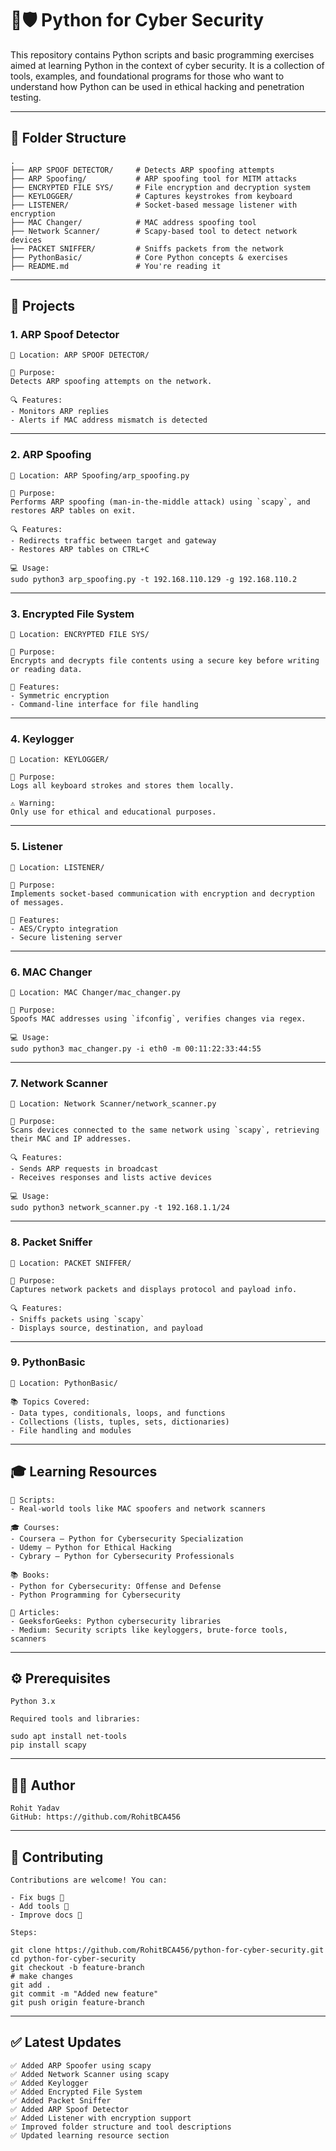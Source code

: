 # 🐍🛡️ Python for Cyber Security

This repository contains Python scripts and basic programming exercises aimed at learning Python in the context of cyber security. It is a collection of tools, examples, and foundational programs for those who want to understand how Python can be used in ethical hacking and penetration testing.

---

## 📁 Folder Structure

```
.
├── ARP SPOOF DETECTOR/     # Detects ARP spoofing attempts
├── ARP Spoofing/           # ARP spoofing tool for MITM attacks
├── ENCRYPTED FILE SYS/     # File encryption and decryption system
├── KEYLOGGER/              # Captures keystrokes from keyboard
├── LISTENER/               # Socket-based message listener with encryption
├── MAC Changer/            # MAC address spoofing tool
├── Network Scanner/        # Scapy-based tool to detect network devices
├── PACKET SNIFFER/         # Sniffs packets from the network
├── PythonBasic/            # Core Python concepts & exercises
├── README.md               # You're reading it
```

---

## 🚀 Projects

### 1. ARP Spoof Detector

```
📂 Location: ARP SPOOF DETECTOR/

📌 Purpose:
Detects ARP spoofing attempts on the network.

🔍 Features:
- Monitors ARP replies
- Alerts if MAC address mismatch is detected
```

---

### 2. ARP Spoofing

```
📂 Location: ARP Spoofing/arp_spoofing.py

📌 Purpose:
Performs ARP spoofing (man-in-the-middle attack) using `scapy`, and restores ARP tables on exit.

🔍 Features:
- Redirects traffic between target and gateway
- Restores ARP tables on CTRL+C

💻 Usage:
sudo python3 arp_spoofing.py -t 192.168.110.129 -g 192.168.110.2
```

---

### 3. Encrypted File System

```
📂 Location: ENCRYPTED FILE SYS/

📌 Purpose:
Encrypts and decrypts file contents using a secure key before writing or reading data.

🔐 Features:
- Symmetric encryption
- Command-line interface for file handling
```

---

### 4. Keylogger

```
📂 Location: KEYLOGGER/

📌 Purpose:
Logs all keyboard strokes and stores them locally.

⚠️ Warning:
Only use for ethical and educational purposes.
```

---

### 5. Listener

```
📂 Location: LISTENER/

📌 Purpose:
Implements socket-based communication with encryption and decryption of messages.

🔐 Features:
- AES/Crypto integration
- Secure listening server
```

---

### 6. MAC Changer

```
📂 Location: MAC Changer/mac_changer.py

📌 Purpose:
Spoofs MAC addresses using `ifconfig`, verifies changes via regex.

💻 Usage:
sudo python3 mac_changer.py -i eth0 -m 00:11:22:33:44:55
```

---

### 7. Network Scanner

```
📂 Location: Network Scanner/network_scanner.py

📌 Purpose:
Scans devices connected to the same network using `scapy`, retrieving their MAC and IP addresses.

🔍 Features:
- Sends ARP requests in broadcast
- Receives responses and lists active devices

💻 Usage:
sudo python3 network_scanner.py -t 192.168.1.1/24
```

---

### 8. Packet Sniffer

```
📂 Location: PACKET SNIFFER/

📌 Purpose:
Captures network packets and displays protocol and payload info.

🔍 Features:
- Sniffs packets using `scapy`
- Displays source, destination, and payload
```

---

### 9. PythonBasic

```
📂 Location: PythonBasic/

📚 Topics Covered:
- Data types, conditionals, loops, and functions
- Collections (lists, tuples, sets, dictionaries)
- File handling and modules
```

---

## 🎓 Learning Resources

```
📜 Scripts:
- Real-world tools like MAC spoofers and network scanners

🎓 Courses:
- Coursera – Python for Cybersecurity Specialization
- Udemy – Python for Ethical Hacking
- Cybrary – Python for Cybersecurity Professionals

📚 Books:
- Python for Cybersecurity: Offense and Defense
- Python Programming for Cybersecurity

📰 Articles:
- GeeksforGeeks: Python cybersecurity libraries
- Medium: Security scripts like keyloggers, brute-force tools, scanners
```

---

## ⚙️ Prerequisites

```
Python 3.x

Required tools and libraries:

sudo apt install net-tools
pip install scapy
```

---

## 👨‍💻 Author

```
Rohit Yadav  
GitHub: https://github.com/RohitBCA456
```

---

## 🤝 Contributing

```
Contributions are welcome! You can:

- Fix bugs 🐞
- Add tools 🔧
- Improve docs 📝

Steps:

git clone https://github.com/RohitBCA456/python-for-cyber-security.git
cd python-for-cyber-security
git checkout -b feature-branch
# make changes
git add .
git commit -m "Added new feature"
git push origin feature-branch
```

---

## ✅ Latest Updates

```
✅ Added ARP Spoofer using scapy  
✅ Added Network Scanner using scapy  
✅ Added Keylogger  
✅ Added Encrypted File System  
✅ Added Packet Sniffer  
✅ Added ARP Spoof Detector  
✅ Added Listener with encryption support  
✅ Improved folder structure and tool descriptions  
✅ Updated learning resource section
```
